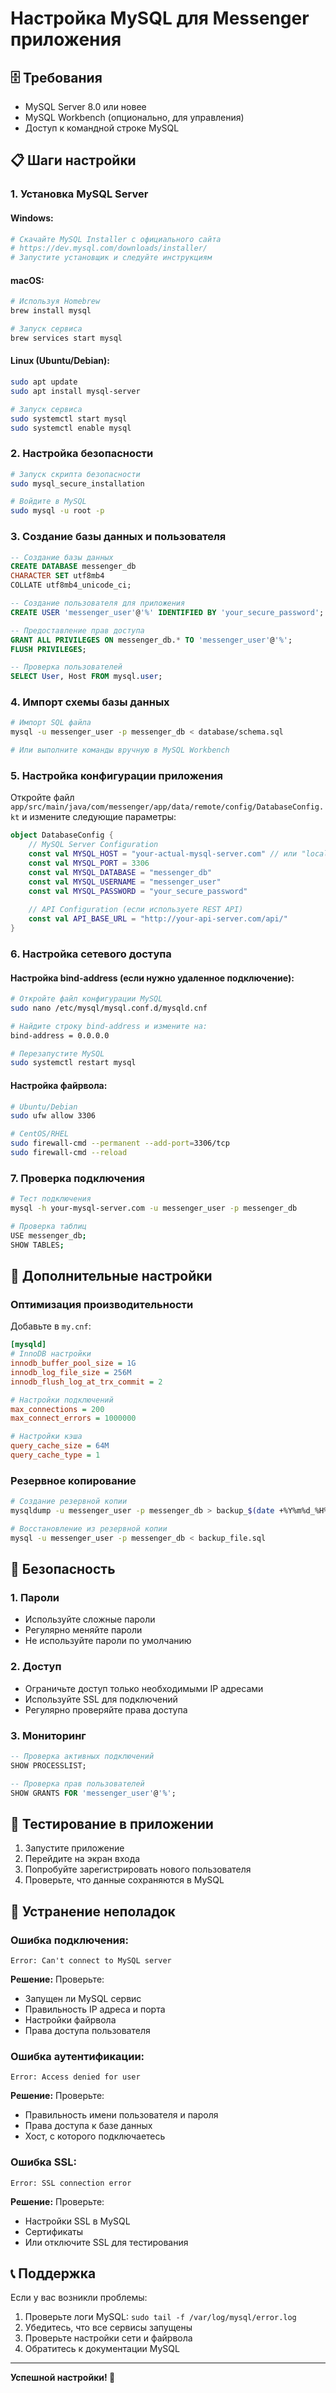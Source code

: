 # Настройка MySQL для Messenger приложения

## 🗄️ Требования

- MySQL Server 8.0 или новее
- MySQL Workbench (опционально, для управления)
- Доступ к командной строке MySQL

## 📋 Шаги настройки

### 1. Установка MySQL Server

#### Windows:
```bash
# Скачайте MySQL Installer с официального сайта
# https://dev.mysql.com/downloads/installer/
# Запустите установщик и следуйте инструкциям
```

#### macOS:
```bash
# Используя Homebrew
brew install mysql

# Запуск сервиса
brew services start mysql
```

#### Linux (Ubuntu/Debian):
```bash
sudo apt update
sudo apt install mysql-server

# Запуск сервиса
sudo systemctl start mysql
sudo systemctl enable mysql
```

### 2. Настройка безопасности

```bash
# Запуск скрипта безопасности
sudo mysql_secure_installation

# Войдите в MySQL
sudo mysql -u root -p
```

### 3. Создание базы данных и пользователя

```sql
-- Создание базы данных
CREATE DATABASE messenger_db
CHARACTER SET utf8mb4
COLLATE utf8mb4_unicode_ci;

-- Создание пользователя для приложения
CREATE USER 'messenger_user'@'%' IDENTIFIED BY 'your_secure_password';

-- Предоставление прав доступа
GRANT ALL PRIVILEGES ON messenger_db.* TO 'messenger_user'@'%';
FLUSH PRIVILEGES;

-- Проверка пользователей
SELECT User, Host FROM mysql.user;
```

### 4. Импорт схемы базы данных

```bash
# Импорт SQL файла
mysql -u messenger_user -p messenger_db < database/schema.sql

# Или выполните команды вручную в MySQL Workbench
```

### 5. Настройка конфигурации приложения

Откройте файл `app/src/main/java/com/messenger/app/data/remote/config/DatabaseConfig.kt` и измените следующие параметры:

```kotlin
object DatabaseConfig {
    // MySQL Server Configuration
    const val MYSQL_HOST = "your-actual-mysql-server.com" // или "localhost"
    const val MYSQL_PORT = 3306
    const val MYSQL_DATABASE = "messenger_db"
    const val MYSQL_USERNAME = "messenger_user"
    const val MYSQL_PASSWORD = "your_secure_password"
    
    // API Configuration (если используете REST API)
    const val API_BASE_URL = "http://your-api-server.com/api/"
}
```

### 6. Настройка сетевого доступа

#### Настройка bind-address (если нужно удаленное подключение):

```bash
# Откройте файл конфигурации MySQL
sudo nano /etc/mysql/mysql.conf.d/mysqld.cnf

# Найдите строку bind-address и измените на:
bind-address = 0.0.0.0

# Перезапустите MySQL
sudo systemctl restart mysql
```

#### Настройка файрвола:

```bash
# Ubuntu/Debian
sudo ufw allow 3306

# CentOS/RHEL
sudo firewall-cmd --permanent --add-port=3306/tcp
sudo firewall-cmd --reload
```

### 7. Проверка подключения

```bash
# Тест подключения
mysql -h your-mysql-server.com -u messenger_user -p messenger_db

# Проверка таблиц
USE messenger_db;
SHOW TABLES;
```

## 🔧 Дополнительные настройки

### Оптимизация производительности

Добавьте в `my.cnf`:

```ini
[mysqld]
# InnoDB настройки
innodb_buffer_pool_size = 1G
innodb_log_file_size = 256M
innodb_flush_log_at_trx_commit = 2

# Настройки подключений
max_connections = 200
max_connect_errors = 1000000

# Настройки кэша
query_cache_size = 64M
query_cache_type = 1
```

### Резервное копирование

```bash
# Создание резервной копии
mysqldump -u messenger_user -p messenger_db > backup_$(date +%Y%m%d_%H%M%S).sql

# Восстановление из резервной копии
mysql -u messenger_user -p messenger_db < backup_file.sql
```

## 🚨 Безопасность

### 1. Пароли
- Используйте сложные пароли
- Регулярно меняйте пароли
- Не используйте пароли по умолчанию

### 2. Доступ
- Ограничьте доступ только необходимыми IP адресами
- Используйте SSL для подключений
- Регулярно проверяйте права доступа

### 3. Мониторинг
```sql
-- Проверка активных подключений
SHOW PROCESSLIST;

-- Проверка прав пользователей
SHOW GRANTS FOR 'messenger_user'@'%';
```

## 📱 Тестирование в приложении

1. Запустите приложение
2. Перейдите на экран входа
3. Попробуйте зарегистрировать нового пользователя
4. Проверьте, что данные сохраняются в MySQL

## 🐛 Устранение неполадок

### Ошибка подключения:
```
Error: Can't connect to MySQL server
```
**Решение:** Проверьте:
- Запущен ли MySQL сервис
- Правильность IP адреса и порта
- Настройки файрвола
- Права доступа пользователя

### Ошибка аутентификации:
```
Error: Access denied for user
```
**Решение:** Проверьте:
- Правильность имени пользователя и пароля
- Права доступа к базе данных
- Хост, с которого подключаетесь

### Ошибка SSL:
```
Error: SSL connection error
```
**Решение:** Проверьте:
- Настройки SSL в MySQL
- Сертификаты
- Или отключите SSL для тестирования

## 📞 Поддержка

Если у вас возникли проблемы:
1. Проверьте логи MySQL: `sudo tail -f /var/log/mysql/error.log`
2. Убедитесь, что все сервисы запущены
3. Проверьте настройки сети и файрвола
4. Обратитесь к документации MySQL

---

**Успешной настройки! 🎉**
